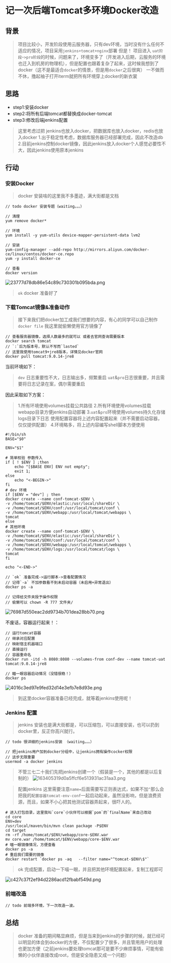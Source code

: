 # 记一次后端Tomcat多环境Docker改造


## 背景

> 项目比较小，开发阶段使用云服务器，只有dev环境，当时没有什么任何不适应的情况，项目采用`jenkins+tomcat+nginx`部署
> 但是！
> 项目进入 `uat阶段`-`>pro阶段`的时候，问题来了，环境变多了（开发进入后期，云服务的环境也迁入到机房的物理机），但是配置也跟着复杂了起来，这时候我想到了docker（这不是最适合`docker`的情景，但是用`docker`之后很爽）
> 一不做而不休，撸起袖子打开iterm就把所有环境穿上docker的新衣裳

## 思路

- step1:安装docker
- step2:将所有后端tomcat都替换成docker-tomcat
- step3:修改后端jenkins配置

> 这里考虑过把 jenkins也放入docker，把数据库也放入docker，redis也放入docker
> 1.出于稳定性考虑，数据库服务器已经部署完成，因此不改造db
> 2.目前jenkins控制docker镜像，因此jenkins放入docker个人感觉必要性不大，因此jenkins使用原本jenkins

## 行动

### 安装Docker
> docker 安装啥的这里我不多墨迹，满大街都是文档

```
// todo docker 安装专题（waiting。。。）
```

```
// 清理
yum remove docker*
```
```
// 环境
yum install -y yum-utils device-mapper-persistent-data lvm2
```

```
// 安装
yum-config-manager --add-repo http://mirrors.aliyun.com/docker-ce/linux/centos/docker-ce.repo
yum -y install docker-ce
```
```
// 查看
docker version
```
![23777d78db86e54c89c730301b095bda.png](evernotecid://C0395E0D-46AA-405B-AA0B-91B088AE051C/appyinxiangcom/19256479/ENResource/p92)

> `ok` docker 准备好了


### 下载Tomcat镜像&准备动作

> 接下来我们把docker加工成我们想要的内容，有心的同学可以自己制作`docker file` 我这里就偷懒使用官方镜像了

```
// 查看服务器镜像，选择人数最多的就可以 或者去官网查询需要版本
docker search tomcat
// `:`后为版本号，默认不写而`lasted`
// 这里我使用tomcat9+jre8版本，详情见docker官网
docker pull tomcat:9.0.14-jre8
```

当前环境如下：

> `dev` 日志重要性不大，日志输出多，频繁重启
> `uat`&`pro`日志很重要，并且需要将日志记录在案，偶尔需要重启

因此采取如下方案：
> 1.所有环境使用volumes挂载公共路径
> 2.所有环境使用volumes挂载webapp目录方便jenkins自动部署
> 3.`uat`&`pro`环境使用volumes持久化存储logs目录下日志
> 使用配置容器将上述内容配置起来（并不需要启动容器，仅仅提供配置）
> 4.环境略多，将上述内容编写shell脚本方便使用

```
#!/bin/sh
BASE="$0"

ENV="$1"

# 简单校验 参数传入
if [ ! $ENV ] ;then
    echo "[$BASE ENV] ENV not empty";
    exit 1;
else
    echo "<-BEGIN->"
fi
# dev 环境
if [$ENV = "dev"] ; then
docker create --name conf-tomcat-$ENV \
-v /home/tomcat/$ENV/elastic:/usr/local/shareDir \
-v /home/tomcat/$ENV/conf:/usr/local/tomcat/conf \
-v /home/tomcat/$ENV/webapp:/usr/local/tomcat/webapps \
tomcat
else
# 其他环境
docker create --name conf-tomcat-$ENV \
-v /home/tomcat/$ENV/elastic:/usr/local/shareDir \
-v /home/tomcat/$ENV/conf:/usr/local/tomcat/conf \
-v /home/tomcat/$ENV/webapp:/usr/local/tomcat/webapps \
-v /home/tomcat/$ENV/logs:/usr/local/tomcat/logs \
tomcat
fi

echo "<-END->"
```

```
// `ok` 准备完成->运行脚本->查看配置情况
// 记得`-a` 不加参数看不到未启动容器（未启用+异常退出）
docker ps -a

// 记得给文件夹授予操作权限
// 偷懒可以 chown -R 777 文件夹/
```

![76987d550eac2dd9734b701dea28bb70.png](evernotecid://C0395E0D-46AA-405B-AA0B-91B088AE051C/appyinxiangcom/19256479/ENResource/p93)

不废话，容器运行起来！：
```
// 运行tomcat容器
// 继承对应配置
// 映射宿主机器端口
// 直接运行
// 容器重命名
docker run -itd -h 8080:8080 --volumes-from conf-dev --name tomcat-uat tomcat:9.0.14-jre8
```

```
// 瞄一眼容器启动情况（没错很稳！）
docker ps
```
![4016c3ed97e9fed32d14e3efb7e8d93e.png](evernotecid://C0395E0D-46AA-405B-AA0B-91B088AE051C/appyinxiangcom/19256479/ENResource/p94)

> 到这里docker容器准备已经完成，就等着jenkins使用呢！


### Jenkins 配置
> jenkins 安装也是满大街都是，可以压缩包，可以直接安装，也可以扔到docker里，反正你高兴就行。
```
// todo 很详细的jenkins安装 （waiting。。。）
```

```
// 把jenkins用户加到docker分组中，让jenkins拥有操作cocker权限
// 这步无限重要
usermod -a docker jenkins
```

> 不管三七二十我们先把jenkins创建一个（假装是一个，其他的都是以后复制的）
![163405319d0a5ffcf6e513931ac31aa3.png](evernotecid://C0395E0D-46AA-405B-AA0B-91B088AE051C/appyinxiangcom/19256479/ENResource/p95)

> 配置jenkins
> 这里需要注意`name=`后面需要写正则表达式，如果不加`^`那么会把我的`配置容器tomcat-env-conf`一起启动起来，虽然没影响，但是浪费资源，而且，如果不小心把其他测试容器弄起来，很吓人的。
```
# 进入打包目录，这里我叫`core`小伙伴可以根据`pom`的`finalName`来自己改动
cd core
ENV=dev
/usr/local/maven/bin/mvn clean package -P$ENV
cd target
rm -rf /home/tomcat/$ENV/webapp/core-$ENV.war
mv core.war /home/tomcat/$ENV/webapp/core-$ENV.war
# 喵一眼镜像情况，方便查看
docker ps -a
# 重启我们需要的镜像
docker restart `docker ps -aq   --filter name="^tomcat-$ENV\$"`
```

> ok 完成配置，启动一下喵一眼，并且把其他环境配置起来，复制工程即可

![c427c37f2ef94d2286acd12fbabf549d.png](evernotecid://C0395E0D-46AA-405B-AA0B-91B088AE051C/appyinxiangcom/19256479/ENResource/p96)

### 前端改造

```
// todo 前端多环境，下一次改造一波。
```

## 总结

> docker 准备的期间略显麻烦，但是当来到jenkins的步骤的时候，就已经可以明显的体会到docker的方便，不仅配置少了很多，并且管用用户的处理也更加方便（之前jenkins要处理tomcat那可是要不少麻烦事情，可能有偷懒的小伙伴直接改成root，但是安全隐患又成一个问题）

